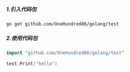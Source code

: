 ##### 1.引入代码包
```shell
go get github.com/OneHundred86/golang/test
```

##### 2.使用代码包
```go
import "github.com/OneHundred86/golang/test"

test.Print("hello")
```
